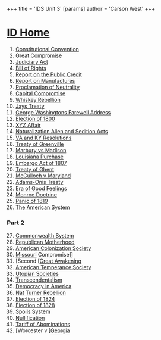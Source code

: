 +++
 title = 'IDS Unit 3'
[params]
	author = 'Carson West'
+++
# [ID Home](./../id-home/)

1. [Constitutional Convention](./../constitutional-convention/)
2. [Great Compromise](./../great-compromise/)
3. [Judiciary Act](./../judiciary-act/)
4. [Bill of Rights](./../bill-of-rights/)
5. [Report on the Public Credit](./../report-on-the-public-credit/)
6. [Report on Manufactures](./../report-on-manufactures/)
7. [Proclamation of Neutrality](./../proclamation-of-neutrality/)
8. [Capital Compromise](./../capital-compromise/)
9. [Whiskey Rebellion](./../whiskey-rebellion/)
10. [Jays Treaty](./../jays-treaty/)
11. [George Washingtons Farewell Address](./../george-washingtons-farewell-address/)
12. [Election of 1800](./../election-of-1800/)
13. [XYZ Affair](./../xyz-affair/)
14. [Naturalization Alien and Sedition Acts](./../naturalization-alien-and-sedition-acts/)
15. [VA and KY Resolutions](./../va-and-ky-resolutions/)
16. [Treaty of Greenville](./../treaty-of-greenville/)
17. [Marbury vs Madison](./../marbury-vs-madison/)
18. [Louisiana Purchase](./../louisiana-purchase/)
19. [Embargo Act of 1807](./../embargo-act-of-1807/)
20. [Treaty of Ghent](./../treaty-of-ghent/)
21. [McCulloch v Maryland](./../mcculloch-v-maryland/)
22. [Adams-Onis Treaty](./../adams-onis-treaty/)
23. [Era of Good Feelings](./../era-of-good-feelings/)
24. [Monroe Doctrine](./../monroe-doctrine/)
25. [Panic of 1819](./../panic-of-1819/)
26. [The American System](./../the-american-system/)
### Part 2
27. [Commonwealth System](./../commonwealth-system/)
28. [Republican Motherhood](./../republican-motherhood/)
29. [American Colonization Society](./../american-colonization-society/)
30. [Missouri](./../missouri/) Compromise]]
31. [Second [[Great Awakening](./../second-[[great-awakening/)
32. [American Temperance Society](./../american-temperance-society/)
33. [Utopian Societies](./../utopian-societies/)
34. [Transcendentalism](./../transcendentalism/)
35. [Democracy in America](./../democracy-in-america/)
36. [Nat Turner Rebellion](./../nat-turner-rebellion/)
37. [Election of 1824](./../election-of-1824/)
38. [Election of 1828](./../election-of-1828/)
39. [Spoils System](./../spoils-system/)
40. [Nullification](./../nullification/)
41. [Tariff of Abominations](./../tariff-of-abominations/)
42. [Worcester v [[Georgia](./../worcester-v-[[georgia/)